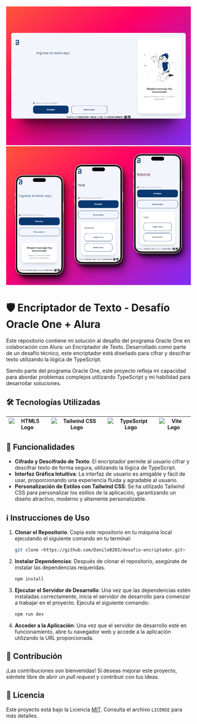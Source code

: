 ![Captura tamaño computadora](/public/assets/img/laptop.png)
![Captura tamaño movil](/public/assets/img/mobile.png)

# 🛡️ Encriptador de Texto - Desafío Oracle One + Alura

Este repositorio contiene mi solución al desafío del programa Oracle One en colaboración con Alura: un Encriptador de Texto. Desarrollado como parte de un desafío técnico, este encriptador está diseñado para cifrar y descifrar texto utilizando la lógica de TypeScript.

Siendo parte del programa Oracle One, este proyecto refleja mi capacidad para abordar problemas complejos utilizando TypeScript y mi habilidad para desarrollar soluciones.

## 🛠️ Tecnologías Utilizadas

| ![HTML5 Logo](https://img.shields.io/badge/HTML-E34F26?style=for-the-badge&logo=html5&logoColor=white) | ![Tailwind CSS Logo](https://img.shields.io/badge/Tailwind_CSS-38B2AC?style=for-the-badge&logo=tailwind-css&logoColor=white) | ![TypeScript Logo](https://img.shields.io/badge/TypeScript-007ACC?style=for-the-badge&logo=typescript&logoColor=white) | ![Vite Logo](https://img.shields.io/badge/Vite-646CFF?style=for-the-badge&logo=vite&logoColor=white) |
| :----------------------------------------------------------------------------------------------------: | :--------------------------------------------------------------------------------------------------------------------------: | :--------------------------------------------------------------------------------------------------------------------: | :--------------------------------------------------------------------------------------------------: |

## 🚀 Funcionalidades

- **Cifrado y Descifrado de Texto**: El encriptador permite al usuario cifrar y descifrar texto de forma segura, utilizando la lógica de TypeScript.
- **Interfaz Gráfica Intuitiva**: La interfaz de usuario es amigable y fácil de usar, proporcionando una experiencia fluida y agradable al usuario.
- **Personalización de Estilos con Tailwind CSS**: Se ha utilizado Tailwind CSS para personalizar los estilos de la aplicación, garantizando un diseño atractivo, moderno y altamente personalizable.

## ℹ️ Instrucciones de Uso

1. **Clonar el Repositorio**: Copia este repositorio en tu máquina local ejecutando el siguiente comando en tu terminal:

   ```bash
   git clone <https://github.com/Danilo0203/desafio-encriptador.git>
   ```

2. **Instalar Dependencias**: Después de clonar el repositorio, asegúrate de instalar las dependencias requeridas.

   ```bash
   npm install
   ```

3. **Ejecutar el Servidor de Desarrollo**: Una vez que las dependencias estén instaladas correctamente, inicia el servidor de desarrollo para comenzar a trabajar en el proyecto. Ejecuta el siguiente comando:

   ```bash
   npm run dev
   ```

4. **Acceder a la Aplicación**: Una vez que el servidor de desarrollo esté en funcionamiento, abre tu navegador web y accede a la aplicación utilizando la URL proporcionada.

## 🤝 Contribución

¡Las contribuciones son bienvenidas! Si deseas mejorar este proyecto, siéntete libre de abrir un _pull request_ y contribuir con tus ideas.

## 📝 Licencia

Este proyecto está bajo la Licencia [MIT](https://choosealicense.com/licenses/mit/). Consulta el archivo `LICENSE` para más detalles.
